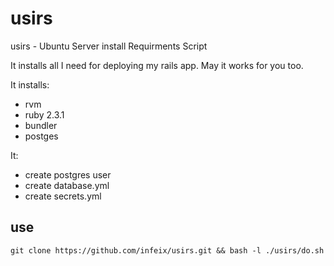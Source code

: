 # usirs
usirs - Ubuntu Server install Requirments Script

It installs all I need for deploying my rails app. May it works for you too.

It installs:
* rvm
* ruby 2.3.1
* bundler
* postges

It:
* create postgres user
* create database.yml
* create secrets.yml


## use

```
git clone https://github.com/infeix/usirs.git && bash -l ./usirs/do.sh
```

